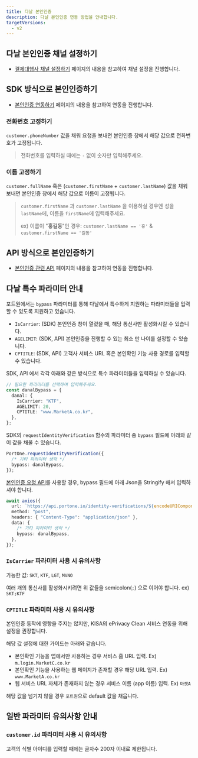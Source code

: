 ```yaml
---
title: 다날 본인인증
description: 다날 본인인증 연동 방법을 안내합니다.
targetVersions:
  - v2
---
```


## 다날 본인인증 채널 설정하기

- [결제대행사 채널 설정하기](https://developers.portone.io/opi/ko/integration/ready/readme#3-결제대행사-채널-설정하기)  페이지의 내용을 참고하여 채널 설정을 진행합니다.

## SDK 방식으로 본인인증하기

- [본인인증 연동하기](https://developers.portone.io/opi/ko/extra/identity-verification/readme-v2) 페이지의 내용을 참고하여 연동을 진행합니다.

### 전화번호 고정하기

`customer.phoneNumber` 값을 채워 요청을 보내면 본인인증 창에서 해당 값으로 전화번호가 고정됩니다.

> 전화번호를 입력하실 때에는 `-` 없이 숫자만 입력해주세요.

### 이름 고정하기

`customer.fullName` 혹은 (`customer.firstName` + `customer.lastName`) 값을 채워 보내면 본인인증
창에서 해당 값으로 이름이 고정됩니다.

> `customer.firstName` 과 `customer.lastName` 을 이용하실 경우엔 성을 `lastName`에, 이름을 `firstName`에 입력해주세요.
>
> ex) 이름이 "**홍길동**"인 경우: `customer.lastName == '홍'` & `customer.firstName == '길동'`

## API 방식으로 본인인증하기

- [본인인증 관련 API](https://developers.portone.io/api/rest-v2/identityVerification) 페이지의 내용을 참고하여 연동을 진행합니다.

## 다날 특수 파라미터 안내

포트원에서는 `bypass` 파라미터를 통해 다날에서 특수하게 지원하는 파라미터들을 입력할 수 있도록 지원하고 있습니다.

- `IsCarrier`: (SDK) 본인인증 창이 열렸을 때, 해당 통신사만 활성화시킬 수 있습니다.
- `AGELIMIT`: (SDK, API) 본인인증을 진행할 수 있는 최소 만 나이를 설정할 수 있습니다.
- `CPTITLE`: (SDK, API) 고객사 서비스 URL 혹은 본인확인 기능 사용 경로를 입력할 수 있습니다.

SDK, API 에서 각각 아래와 같은 방식으로 특수 파라미터들을 입력하실 수 있습니다.

<div class="tabs-container">

<div class="tabs-content" data-title="bypass 파라미터 예시">

```ts
// 필요한 파라미터를 선택하여 입력해주세요.
const danalBypass = {
  danal: {
    IsCarrier: "KTF",
    AGELIMIT: 20,
    CPTITLE: "www.MarketA.co.kr",
  },
};
```

</div>

</div>

<div class="tabs-container">

<div class="tabs-content" data-title="SDK 사용 예시">

SDK의 `requestIdentityVerification` 함수의 파라미터 중 `bypass` 필드에 아래와 같이 값을 채울 수 있습니다.

```ts
PortOne.requestIdentityVerification({
  /* 기타 파라미터 생략 */
  bypass: danalBypass,
});
```

</div>

<div class="tabs-content" data-title="API 사용 예시">

[본인인증 요청 API](https://developers.portone.io/api/rest-v2/identityVerification#post%20%2Fidentity-verifications%2F%7BidentityVerificationId%7D%2Fsend)를 사용할 경우, bypass 필드에 아래 Json을 Stringify 해서 입력하셔야 합니다.

```ts
await axios({
  url: `https://api.portone.io/identity-verifications/${encodeURIComponent(identityVerificationId)}/send`,
  method: "post",
  headers: { "Content-Type": "application/json" },
  data: {
    /* 기타 파라미터 생략 */
    bypass: danalBypass,
  },
});
```

</div>

</div>

### `IsCarrier` 파라미터 사용 시 유의사항

가능한 값: `SKT`, `KTF`, `LGT`, `MVNO`

여러 개의 통신사를 활성화시키려면 위 값들을 semicolon(`;`) 으로 이어야 합니다. ex) `SKT;KTF`

### `CPTITLE` 파라미터 사용 시 유의사항

본인인증 동작에 영향을 주지는 않지만, KISA의 ePrivacy Clean 서비스 연동을 위해 설정을 권장합니다.

해당 값 설정에 대한 가이드는 아래와 같습니다.

- 본인확인 기능을 앱에서만 사용하는 경우 서비스 홈 URL 입력. Ex) `m.login.MarketC.co.kr`
- 본인확인 기능을 사용하는 웹 페이지가 존재할 경우 해당 URL 입력. Ex) `www.MarketA.co.kr`
- 웹 서비스 URL 자체가 존재하지 않는 경우 서비스 이름 (app 이름) 입력. Ex) `마켓A`

해당 값을 넘기지 않을 경우 `포트원`으로 default 값을 채웁니다.

## 일반 파라미터 유의사항 안내

### `customer.id` 파라미터 사용 시 유의사항

고객의 식별 아이디를 입력할 때에는 글자수 200자 이내로 제한됩니다.
